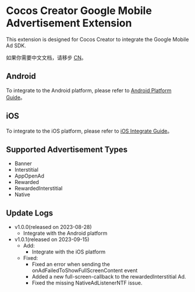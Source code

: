 # Cocos Creator Google Mobile Advertisement Extension

This extension is designed for Cocos Creator to integrate the Google Mobile Ad SDK.

如果你需要中文文档，请移步 [CN](../zh/README.md)。

## Android

To integrate to the Android platform, please refer to [Android Platform Guide](./android/index.md)。

## iOS

To integrate to the iOS platform, please refer to [iOS Integrate Guide](./ios/index.md)。

## Supported Advertisement Types

- Banner
- Interstitial
- AppOpenAd
- Rewarded
- RewardedInterstitial
- Native

## Update Logs

- v1.0.0(released on 2023-08-28)
  - Integrate with the Android platform
- v1.0.1(released on 2023-09-15)
  - Add:
    - Integrate with the iOS platform
  - Fixed:
    - Fixed an error when sending the onAdFailedToShowFullScreenContent event
    - Added a new full-screen-callback to the rewardedInterstitial Ad.
    - Fixed the missing NativeAdListenerNTF issue.